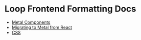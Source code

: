 # Loop Frontend Formatting Docs

- [Metal Components](./metal_components.md)
- [Migrating to Metal from React](./react_to_metal.md)
- [CSS](./css.md)